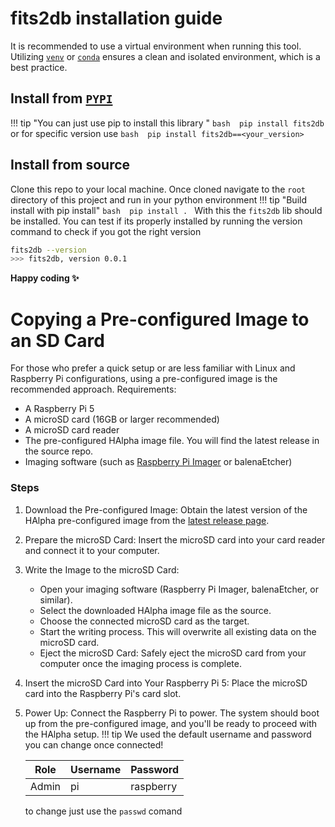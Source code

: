 
# fits2db installation guide
It is recommended to use a virtual environment when running this tool. Utilizing [`venv`](https://docs.python.org/3/library/venv.html) or [`conda`](https://www.anaconda.com/) ensures a clean and isolated environment, which is a best practice.

## Install from [`PYPI`](https://pypi.org/project/fits2db/)


!!! tip "You can just use pip to install this library "
    ```bash 
    pip install fits2db
    ```
    or for specific version use 
    ```bash 
    pip install fits2db==<your_version> 
    ```


## Install from source
Clone this repo to your local machine. Once cloned navigate to the `root` directory of this project and run in your python environment 
!!! tip "Build install with pip install"
    ```bash 
    pip install .
    ```
With this the `fits2db` lib should be installed. You can test if its properly installed by running the version command to check if you got the right version
```bash title="ssh terminal"
fits2db --version
>>> fits2db, version 0.0.1
```

**Happy coding :sparkles:**



# Copying a Pre-configured Image to an SD Card
For those who prefer a quick setup or are less familiar with Linux and Raspberry Pi configurations, using a pre-configured image is the recommended approach.
Requirements:

- A Raspberry Pi 5
- A microSD card (16GB or larger recommended)
- A microSD card reader
- The pre-configured HAlpha image file. You will find the latest release in the source repo.
- Imaging software (such as [Raspberry Pi Imager](https://www.raspberrypi.com/software/) or balenaEtcher)

### Steps
1. Download the Pre-configured Image: Obtain the latest version of the HAlpha pre-configured image from the [latest release page]().

2. Prepare the microSD Card: Insert the microSD card into your card reader and connect it to your computer.

3. Write the Image to the microSD Card:

    - Open your imaging software (Raspberry Pi Imager, balenaEtcher, or similar).
    - Select the downloaded HAlpha image file as the source.
    - Choose the connected microSD card as the target.
    - Start the writing process. This will overwrite all existing data on the microSD card.
    - Eject the microSD Card: Safely eject the microSD card from your computer once the imaging process is complete.

4. Insert the microSD Card into Your Raspberry Pi 5: Place the microSD card into the Raspberry Pi's card slot.

5. Power Up: Connect the Raspberry Pi to power. The system should boot up from the pre-configured image, and you'll be ready to proceed with the HAlpha setup.
!!! tip
    We used the default username and password you can change once connected!


    | Role  | Username | Password  |
    | ----- | -------- | --------- |
    | Admin | pi       | raspberry |

    to change just use the `passwd` comand

